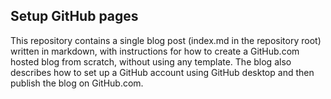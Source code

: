 ## Setup GitHub pages

This repository contains a single blog post (index.md in the repository root) written in markdown, with instructions for how to create a GitHub.com hosted blog from scratch, without using any template. The blog also describes how to set up a GitHub account using GitHub desktop and then publish the blog on GitHub.com.
